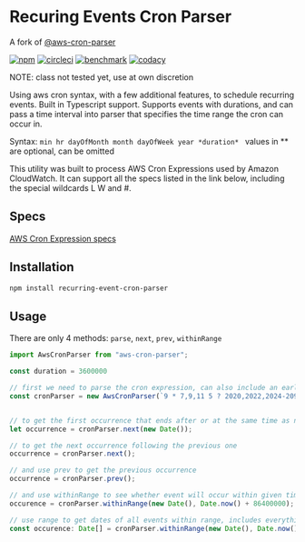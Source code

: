 # Recuring Events Cron Parser

A fork of [@aws-cron-parser](https://www.npmjs.com/package/aws-cron-parser)

[![npm](https://img.shields.io/npm/v/aws-cron-parser)](https://www.npmjs.com/package/aws-cron-parser)
[![circleci](https://circleci.com/gh/beemhq/aws-cron-parser.svg?style=shield)](https://app.circleci.com/pipelines/github/beemhq/aws-cron-parser)
[![benchmark](https://img.shields.io/badge/benchmark-129%2C287%20ops%2Fsec-informational)](https://runkit.com/vinhtnguyen/aws-cron-parser---benchmark)
[![codacy](https://app.codacy.com/project/badge/Grade/6c1314916ad54dbfbe1a4698af373883)](https://app.codacy.com/manual/vinhtnguyen/aws-cron-parser/dashboard)

NOTE: class not tested yet, use at own discretion

Using aws cron syntax, with a few additional features, to schedule recurring events. Built in Typescript support.
Supports events with durations, and can pass a time interval into parser that specifies the time range the cron can occur in.

Syntax: `min hr dayOfMonth month dayOfWeek year *duration* `
values in ** are optional, can be omitted

This utility was built to process AWS Cron Expressions used by Amazon CloudWatch. It can support all the specs listed in the link below, including the special wildcards L W and #.

## Specs

[AWS Cron Expression specs](https://docs.aws.amazon.com/AmazonCloudWatch/latest/events/ScheduledEvents.html#CronExpressions)

## Installation

```sh
npm install recurring-event-cron-parser
```

## Usage

There are only 4 methods: `parse`, `next`, `prev`, `withinRange`

```js
import AwsCronParser from "aws-cron-parser";

const duration = 3600000

// first we need to parse the cron expression, can also include an earliest possible date and a latest possible date
const cronParser = new AwsCronParser(`9 * 7,9,11 5 ? 2020,2022,2024-2099 ${duration}`, new Date(), new Date(Date.now() + 5 * 86400000), 'local') // default tz is 'local', can use setTimezone to change, or pass into constructor, only timezones currently supported are local and utc (default)


// to get the first occurrence that ends after or at the same time as now
let occurrence = cronParser.next(new Date());

// to get the next occurrence following the previous one
occurrence = cronParser.next();

// and use prev to get the previous occurrence
occurrence = cronParser.prev();

// and use withinRange to see whether event will occur within given time frame, can pass in either number or date for start and end
occurence = cronParser.withinRange(new Date(), Date.now() + 86400000);

// use range to get dates of all events within range, includes everything that ends after start, and starts before end
const occurence: Date[] = cronParser.withinRange(new Date(), Date.now() + 86400000);

```